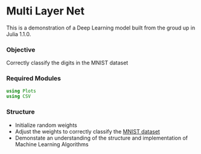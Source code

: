 # Multi Layer Net
This is a demonstration of a Deep Learning model built from the groud up in Julia 1.1.0.
### Objective
Correctly classify the digits in the MNIST dataset
### Required Modules
```julia
using Plots
using CSV
```
### Structure
* Initialize random weights
* Adjust the weights to correctly classify the [MNIST dataset](http://yann.lecun.com/exdb/mnist/)
* Demonstate an understanding of the structure and implementation of Machine Learning Algorithms

